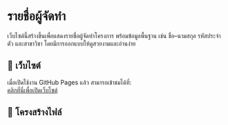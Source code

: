 # รายชื่อผู้จัดทำ

เว็บไซต์นี้สร้างขึ้นเพื่อแสดงรายชื่อผู้จัดทำโครงการ พร้อมข้อมูลพื้นฐาน เช่น ชื่อ–นามสกุล รหัสประจำตัว และสาขาวิชา โดยมีการออกแบบให้ดูสวยงามและอ่านง่าย

## 🔗 เว็บไซต์
เมื่อเปิดใช้งาน GitHub Pages แล้ว สามารถเข้าชมได้ที่:  
[คลิกที่นี่เพื่อเปิดเว็บไซต์](https://68319010011-wq/my-project/my-project/)

## 📂 โครงสร้างไฟล์
